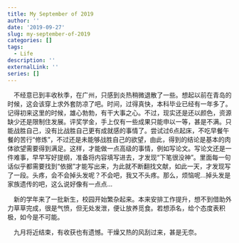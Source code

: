 ```yaml
---
title: My September of 2019
author: ''
date: '2019-09-27'
slug: my-september-of-2019
categories: []
tags:
  - Life
description: ''
externalLink: ''
series: []
---
```

&emsp;不经意已到丰收秋季，在广州，只感到炎热稍微退散了一些。想起以前在青岛的时候，这会该穿上求外套防凉了吧。时间，过得真快，本科毕业已经有一年多了。记得初来这里的时候，雄心勃勃，有干大事之心。不过，现实还是还以颜色，资源缺少还是限制住发展。评奖学金，手上仅有一些成果只能申以一等，甚是不满。只能战胜自己，没有比战胜自己更有成就感的事情了。尝试过6点起床，不吃早餐午餐的苦行“修炼”，不过还是未能够战胜自己的欲望，由此，得到的结论是基本的肉体欲望需要得到满足。这样，才能做一点高级的事情，例如写论文。写论文还是一件难事，早早写好提纲，准备将内容填写进去，才发现“下笔很没神”。里面每一句话似乎都需要找到“依据”才能写出来，为此就不断翻找文献，如此一天，才发现写了一段。头疼，会不会掉头发呢？不会吧，我又不头疼。那么，烦恼呢...掉头发是家族遗传的吧，这么说好像有一点点...

&emsp;新的学年来了一批新生，校园开始繁杂起来。本来安排工作提升，想不到借助外力草草完成，很是气愤，但无处发泄，便让放养觅食。若想添名，给个态度表积极，如今是不可能。

&emsp;九月将近结束，有收获也有遗憾。干燥又热的风刮过来，甚是无奈。